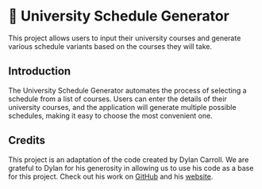 # 📅 University Schedule Generator

This project allows users to input their university courses and generate various schedule variants based on the courses they will take.

## Introduction

The University Schedule Generator automates the process of selecting a schedule from a list of courses. Users can enter the details of their university courses, and the application will generate multiple possible schedules, making it easy to choose the most convenient one.

## Credits

This project is an adaptation of the code created by Dylan Carroll. We are grateful to Dylan for his generosity in allowing us to use his code as a base for this project. Check out his work on [GitHub](https://github.com/DylanScottCarroll/) and his [website](https://www.dylancarroll.net/).